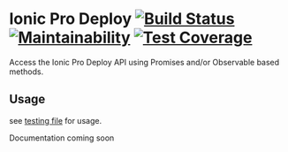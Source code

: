 # Ionic Pro Deploy [![Build Status](https://travis-ci.org/jwelmac/ionicpro-deploy.svg?branch=master)](https://travis-ci.org/jwelmac/ionicpro-deploy) [![Maintainability](https://api.codeclimate.com/v1/badges/def77cc2f502b821b0e0/maintainability)](https://codeclimate.com/github/jwelmac/src/maintainability) [![Test Coverage](https://api.codeclimate.com/v1/badges/def77cc2f502b821b0e0/test_coverage)](https://codeclimate.com/github/jwelmac/src/test_coverage)

Access the Ionic Pro Deploy API using Promises and/or Observable based methods.

## Usage

see [testing file](/src/src/ionicpro-deploy.service.spec.ts) for usage.

Documentation coming soon
